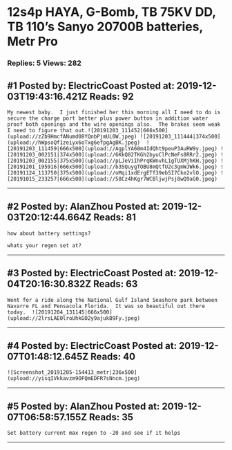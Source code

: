 # 12s4p HAYA, G-Bomb, TB 75KV DD, TB 110&rsquo;s Sanyo 20700B batteries, Metr Pro

### Replies: 5 Views: 282

## \#1 Posted by: ElectricCoast Posted at: 2019-12-03T19:43:16.421Z Reads: 92

```
My newest baby.  I just finished her this morning all I need to do is secure the charge port better plus power button in addition water proof both openings and the wire openings also.  The brakes seem weak I need to figure that out.![20191203_111452|666x500](upload://zZb9HmcfANumd08YQnbPjmUL0W.jpeg) ![20191203_111444|374x500](upload://hWpsoQf1zeiyx6oTxg6efpgAgBK.jpeg)  ![20191203_111459|666x500](upload://AgplYA60m4IdQht9peuP3AuRW9y.jpeg) ![20191203_002151|374x500](upload://6KkQ82TKGh2byuClPcNeFs8RRr2.jpeg) ![20191203_002155|375x500](upload://pLJeViIhPrqKWnvhL1gTUXMjhKH.jpeg) ![20191201_195916|666x500](upload://b3SQuygTOBU8mQtfU2c3gmWJWk6.jpeg) ![20191124_113750|375x500](upload://oMqi1xdErgETf39eb5I7Cke2vlO.jpeg) ![20191015_233257|666x500](upload://58Cz4hKgr7WCBljwjPsj8wQ9aG0.jpeg)
```

---
## \#2 Posted by: AlanZhou Posted at: 2019-12-03T20:12:44.664Z Reads: 81

```
how about battery settings?

whats your regen set at?
```

---
## \#3 Posted by: ElectricCoast Posted at: 2019-12-04T20:16:30.832Z Reads: 63

```
Went for a ride along the National Gulf Island Seashore park between Navarre FL and Pensacola Florida.  It was so beautiful out there today.  ![20191204_131145|666x500](upload://2lrsLAE0lroUhkGO2y9ajukB9Fy.jpeg)
```

---
## \#4 Posted by: ElectricCoast Posted at: 2019-12-07T01:48:12.645Z Reads: 40

```
![Screenshot_20191205-154413_metr|236x500](upload://yisqIVkkavzm9OFQmEDFR7sNncm.jpeg)
```

---
## \#5 Posted by: AlanZhou Posted at: 2019-12-07T06:58:57.155Z Reads: 35

```
Set battery current max regen to -20 and see if it helps
```

---

